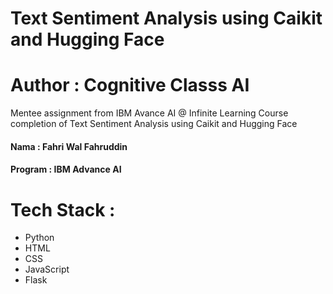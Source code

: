 # Text Sentiment Analysis using Caikit and Hugging Face

# Author : Cognitive Classs AI


Mentee assignment from IBM Avance AI @ Infinite Learning Course completion of Text Sentiment Analysis using Caikit and Hugging Face



#### Nama : Fahri Wal Fahruddin
#### Program : IBM Advance AI


# Tech Stack :

- Python
- HTML
- CSS
- JavaScript
- Flask
